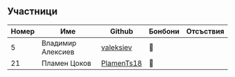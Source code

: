 ## Участници

|Номер| Име | Github | Бонбони | Отсъствия |
|-----|-----|--------|---------|-----------|
|5| Владимир Алексиев | [valeksiev](https://github.com/valeksiev) | 🍬 | |
|21| Пламен Цоков | [PlamenTs18](https://github.com/PlamenTs18) | 🍬 | |

